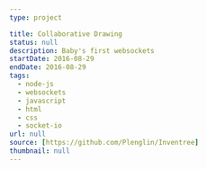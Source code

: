 ```yaml
---
type: project

title: Collaborative Drawing
status: null
description: Baby's first websockets
startDate: 2016-08-29
endDate: 2016-08-29
tags:
  - node-js
  - websockets
  - javascript
  - html
  - css
  - socket-io
url: null
source: [https://github.com/Plenglin/Inventree]
thumbnail: null
---
```

